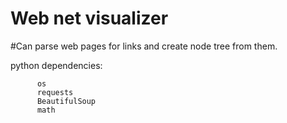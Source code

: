 Web net visualizer
==================

#Can parse web pages for links and create node tree from them.

python dependencies:
```
      os
      requests
      BeautifulSoup
      math
```
